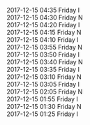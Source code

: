 2017-12-15 04:35 Friday  I  
2017-12-15 04:30 Friday  N  
2017-12-15 04:20 Friday  I  
2017-12-15 04:15 Friday  N  
2017-12-15 04:10 Friday  I  
2017-12-15 03:55 Friday  N  
2017-12-15 03:50 Friday  I  
2017-12-15 03:40 Friday  N  
2017-12-15 03:35 Friday  I  
2017-12-15 03:10 Friday  N  
2017-12-15 03:05 Friday  I  
2017-12-15 02:05 Friday  N  
2017-12-15 01:55 Friday  I  
2017-12-15 01:30 Friday  N  
2017-12-15 01:25 Friday  I  
